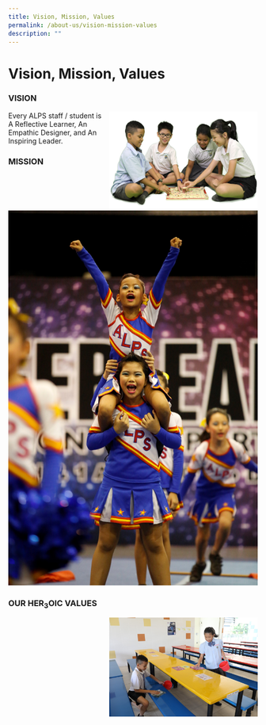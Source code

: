 ```yaml
---
title: Vision, Mission, Values
permalink: /about-us/vision-mission-values
description: ""
---
```

# **Vision, Mission, Values**

### VISION

<img src="/images/Vision.png" style="width:300px;height:200px;margin-left:15px;" align = "right">

Every ALPS staff / student is A Reflective Learner, An Empathic Designer, and An Inspiring Leader.

### MISSION

![](/images/Mission.jpg)


### OUR HER<sub>3</sub>OIC VALUES

<img src="/images/Values.jpg" style="width:300px;height:200px;margin-left:15px;" align = "right">